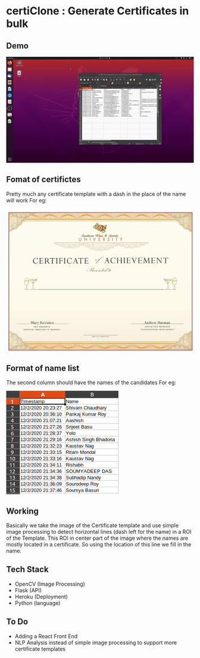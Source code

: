 # certiClone : Generate Certificates in bulk

## Demo
![alt text](ezgif.com-video-to-gif.gif)

## Fomat of certifictes
Pretty much any certificate template with a dash in the place of the name will work
For eg:

![alt text](temp1.png)

## Format of name list
The second column should have the names of the candidates
For eg:

![alt text](name_list.png)

## Working

Basically we take the image of the Certificate template and use simple image processing to detect horizontal lines (dash left for the name) in a ROI of the Template. This ROI in center part of the image where the names are mostly located in a certificate. So using the location of this line we fill in the name.

## Tech Stack

- OpenCV (Image Processing)
- Flask (API)
- Heroku (Deployment)
- Python (language)

## To Do
- Adding a React Front End
- NLP Analysis instead of simple image processing to support more certificate templates


